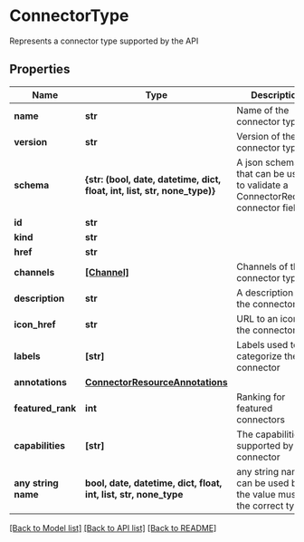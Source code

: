 # ConnectorType

Represents a connector type supported by the API

## Properties
Name | Type | Description | Notes
------------ | ------------- | ------------- | -------------
**name** | **str** | Name of the connector type. | 
**version** | **str** | Version of the connector type. | 
**schema** | **{str: (bool, date, datetime, dict, float, int, list, str, none_type)}** | A json schema that can be used to validate a ConnectorRequest connector field. | 
**id** | **str** |  | [optional] 
**kind** | **str** |  | [optional] 
**href** | **str** |  | [optional] 
**channels** | [**[Channel]**](Channel.md) | Channels of the connector type. | [optional] 
**description** | **str** | A description of the connector. | [optional] 
**icon_href** | **str** | URL to an icon of the connector. | [optional] 
**labels** | **[str]** | Labels used to categorize the connector | [optional] 
**annotations** | [**ConnectorResourceAnnotations**](ConnectorResourceAnnotations.md) |  | [optional] 
**featured_rank** | **int** | Ranking for featured connectors | [optional] 
**capabilities** | **[str]** | The capabilities supported by the connector | [optional] 
**any string name** | **bool, date, datetime, dict, float, int, list, str, none_type** | any string name can be used but the value must be the correct type | [optional]

[[Back to Model list]](../README.md#documentation-for-models) [[Back to API list]](../README.md#documentation-for-api-endpoints) [[Back to README]](../README.md)


